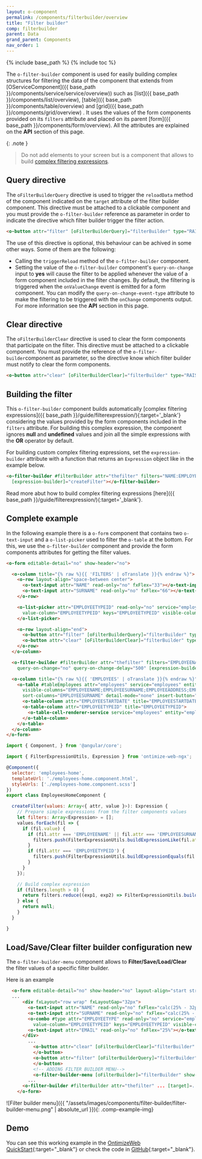 ```yaml
---
layout: o-component
permalink: /components/filterbuilder/overview
title: "Filter builder"
comp: filterbuilder
parent: Data
grand_parent: Components
nav_order: 1
---
```


{% include base_path %}
{% include toc %}

The `o-filter-builder` component is used for easily building complex structures for filtering the data of the component that extends from  [OServiceComponent]({{ base_path }}/components/service/service/overview)) such as [list]({{ base_path }}/components/list/overview), [table]({{ base_path }}/components/table/overview) and [grid]({{ base_path }}/components/grid/overview) . It uses the values of the form components provided on its `filters` attribute and placed on its parent [form]({{ base_path }}/components/form/overview). All the attributes are explained on the **API** section of this page.

{: .note }
> Do not add elements to your screen but is a component that allows to build [complex filtering expressions]({{base_path}}/guide/filterexpression/).

## Query directive
The `oFilterBuilderQuery` directive is used to trigger the `reloadData` method of the component indicated on the `target` attribute of the filter builder component. This directive must be attached to a clickable component and you must provide the `o-filter-builder` reference as parameter in order to indicate the directive which filter builder trigger the filter action.

```html
<o-button attr="filter" [oFilterBuilderQuery]="filterBuilder" type="RAISED" label="Filter"></o-button>
```
The use of this directive is optional, this behaviour can be achived in some other ways. Some of them are the following:
* Calling the `triggerReload` method of the `o-filter-builder` component.
* Setting the value of the `o-filter-builder` component's `query-on-change` input to **yes** will cause the filter to be applied whenever the value of a form component included in the filter changes. By default, the filtering is triggered when the `onValueChange` event is emitted for a form component. You can modify the `query-on-change-event-type` attribute to make the filtering to be triggered with the `onChange` components output. For more information see the **API** section in this page.

## Clear directive
The `oFilterBuilderClear` directive is used to clear the form components that participate on the filter. This directive must be attached to a clickable component. You must provide the reference of the `o-filter-builder`component as parameter, so the directive know which filter builder must notify to clear the form components.

```html
<o-button attr="clear" [oFilterBuilderClear]="filterBuilder" type="RAISED" label="Clear"></o-button>
```

## Building the filter
This `o-filter-builder` component builds automatically [complex filtering expressions]({{ base_path }}/guide/filterexpression/){:target='_blank'} considering the values provided by the form components included in the `filters` attribute. For building this complex expression, the component ignores **null** and **undefined** values and join all the simple expressions with the **OR** operator by default.

For building custom complex filtering expressions, set the `expression-builder` attribute with a function that returns an `Expression` object like in the example below.

```html
<o-filter-builder #filterBuilder attr="thefilter" filters="NAME:EMPLOYEENAME;SURNAME:EMPLOYEESURNAME;EMPLOYEETYPEID" [target]="tableEmployees"
  [expression-builder]="createFilter"></o-filter-builder>
```

Read more abut how to build complex filtering expressions [here]({{ base_path }}/guide/filterexpression/){:target='_blank'}.

## Complete example
In the following example there is a `o-form` component that contains two `o-text-input` and a `o-list-picker` used to filter the `o-table` at the bottom. For this, we use the `o-filter-builder` component and provide the form components attributes for getting the filter values.

```html
<o-form editable-detail="no" show-header="no">

  <o-column title="{% raw %}{{ 'FILTERS' | oTranslate }}{% endraw %}">
    <o-row layout-align="space-between center">
      <o-text-input attr="NAME" read-only="no" fxFlex="33"></o-text-input>
      <o-text-input attr="SURNAME" read-only="no" fxFlex="66"></o-text-input>
    </o-row>

    <o-list-picker attr="EMPLOYEETYPEID" read-only="no" service="employees" entity="employeeType" columns="EMPLOYEETYPEID;EMPLOYEETYPENAME"
      value-column="EMPLOYEETYPEID" keys="EMPLOYEETYPEID" visible-columns="EMPLOYEETYPENAME" width="33%">
    </o-list-picker>

    <o-row layout-align="end">
      <o-button attr="filter" [oFilterBuilderQuery]="filterBuilder" type="RAISED" label="Filter" class="filter-button"></o-button>
      <o-button attr="clear" [oFilterBuilderClear]="filterBuilder" type="RAISED" label="Clear" class="filter-button"></o-button>
    </o-row>
  </o-column>

  <o-filter-builder #filterBuilder attr="thefilter" filters="EMPLOYEENAME:NAME;EMPLOYEESURNAME:SURNAME;EMPLOYEETYPEID" [target]="tableEmployees"
    query-on-change="no" query-on-change-delay="500" [expression-builder]="createFilter"></o-filter-builder>

  <o-column title="{% raw %}{{ 'EMPLOYEES' | oTranslate }}{% endraw %}">
    <o-table #tableEmployees attr="employees" service="employees" entity="employee" columns="EMPLOYEEID;EMPLOYEETYPEID;EMPLOYEENAME;EMPLOYEESURNAME;EMPLOYEEADDRESS;EMPLOYEESTARTDATE;EMPLOYEEEMAIL;OFFICEID"
      visible-columns="EMPLOYEENAME;EMPLOYEESURNAME;EMPLOYEEADDRESS;EMPLOYEEEMAIL;EMPLOYEETYPEID;EMPLOYEESTARTDATE" keys="EMPLOYEEID"
      sort-columns="EMPLOYEESURNAME" detail-mode="none" insert-button="no" pageable="yes">
      <o-table-column attr="EMPLOYEESTARTDATE" title="EMPLOYEESTARTDATE" type="date" format="LL"></o-table-column>
      <o-table-column attr="EMPLOYEETYPEID" title="EMPLOYEETYPEID">
        <o-table-cell-renderer-service service="employees" entity="employeeType" columns="EMPLOYEETYPEID;EMPLOYEETYPENAME" value-column="EMPLOYEETYPENAME"></o-table-cell-renderer-service>
      </o-table-column>
    </o-table>
  </o-column>
</o-form>
```

```javascript
import { Component, } from '@angular/core';

import { FilterExpressionUtils, Expression } from 'ontimize-web-ngx';

@Component({
  selector: 'employees-home',
  templateUrl: './employees-home.component.html',
  styleUrls: ['./employees-home.component.scss']
})
export class EmployeesHomeComponent {

  createFilter(values: Array<{ attr, value }>): Expression {
    // Prepare simple expressions from the filter components values
    let filters: Array<Expression> = [];
    values.forEach(fil => {
      if (fil.value) {
        if (fil.attr === 'EMPLOYEENAME' || fil.attr === 'EMPLOYEESURNAME') {
          filters.push(FilterExpressionUtils.buildExpressionLike(fil.attr, fil.value));
        }
        if (fil.attr === 'EMPLOYEETYPEID') {
          filters.push(FilterExpressionUtils.buildExpressionEquals(fil.attr, fil.value));
        }
      }
    });

    // Build complex expression
    if (filters.length > 0) {
      return filters.reduce((exp1, exp2) => FilterExpressionUtils.buildComplexExpression(exp1, exp2, FilterExpressionUtils.OP_AND));
    } else {
      return null;
    }
  }

}
```
## Load/Save/Clear filter builder configuration <span class='menuitem-badge'>new<span>
The `o-filter-builder-menu` component allows to **Filter/Save/Load/Clear** the filter values ​​of a specific filter builder.

Here is an example

```html
  <o-form editable-detail="no" show-header="no" layout-align="start stretch" class="employees-filters-form" fxFill>
  ...
      <div fxLayout="row wrap" fxLayoutGap="32px">
        <o-text-input attr="NAME" read-only="no" fxFlex="calc(25% - 32px)"></o-text-input>
        <o-text-input attr="SURNAME" read-only="no" fxFlex="calc(25% - 32px)"></o-text-input>
        <o-combo #type attr="EMPLOYEETYPE" read-only="no" service="employees" entity="employeeType" columns="EMPLOYEETYPEID;EMPLOYEETYPENAME"
          value-column="EMPLOYEETYPEID" keys="EMPLOYEETYPEID" visible-columns="EMPLOYEETYPENAME" fxFlex="calc(25% - 32px)"></o-combo>
        <o-text-input attr="EMAIL" read-only="no" fxFlex="25%"></o-text-input>
      </div>
        ...
          <o-button attr="clear" [oFilterBuilderClear]="filterBuilder" type="STROKED" label="Clear" layout-padding>
          </o-button>
          <o-button attr="filter" [oFilterBuilderQuery]="filterBuilder" type="STROKED" label="Filter" layout-padding color="accent">
          </o-button>
          <!-- ADDING FILTER BUILDER MENU-->
          <o-filter-builder-menu [oFilterBuilder]="filterBuilder" show-filter-option="no" show-clear-filter-option="no" layout-padding></o-filter-builder-menu>
        ...
      <o-filter-builder #filterBuilder attr="thefilter" ... [target]=...></o-filter-builder>
    </o-form>
```


![Filter builder menu]({{ "/assets/images/components/filter-builder/filter-builder-menu.png" | absolute_url }}){: .comp-example-img}

## Demo
You can see this working example in the [OntimizeWeb QuickStart](https://try.imatia.com/ontimizeweb/v15/quickstart/){:target="_blank"} or check the code in [GitHub](https://github.com/OntimizeWeb/ontimize-web-ngx-quickstart/tree/main.15.x/src/app/main/employees/employees-home){:target="_blank"}.
